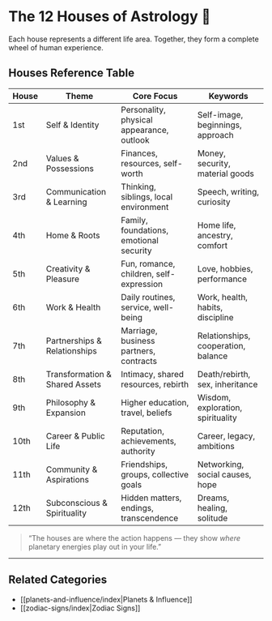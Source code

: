 # The 12 Houses of Astrology 🏡  

Each house represents a different life area. Together, they form a complete wheel of human experience.  

## Houses Reference Table

| House | Theme                         | Core Focus                               | Keywords                          |
|-------|-------------------------------|-------------------------------------------|-----------------------------------|
| 1st   | Self & Identity               | Personality, physical appearance, outlook | Self-image, beginnings, approach  |
| 2nd   | Values & Possessions          | Finances, resources, self-worth           | Money, security, material goods   |
| 3rd   | Communication & Learning      | Thinking, siblings, local environment     | Speech, writing, curiosity        |
| 4th   | Home & Roots                  | Family, foundations, emotional security   | Home life, ancestry, comfort      |
| 5th   | Creativity & Pleasure         | Fun, romance, children, self-expression   | Love, hobbies, performance        |
| 6th   | Work & Health                 | Daily routines, service, well-being       | Work, health, habits, discipline  |
| 7th   | Partnerships & Relationships  | Marriage, business partners, contracts    | Relationships, cooperation, balance|
| 8th   | Transformation & Shared Assets| Intimacy, shared resources, rebirth       | Death/rebirth, sex, inheritance   |
| 9th   | Philosophy & Expansion        | Higher education, travel, beliefs         | Wisdom, exploration, spirituality |
| 10th  | Career & Public Life          | Reputation, achievements, authority       | Career, legacy, ambitions         |
| 11th  | Community & Aspirations       | Friendships, groups, collective goals     | Networking, social causes, hope   |
| 12th  | Subconscious & Spirituality   | Hidden matters, endings, transcendence    | Dreams, healing, solitude         |


> “The houses are where the action happens — they show *where* planetary energies play out in your life.”  

---

## Related Categories  

- [[planets-and-influence/index|Planets & Influence]]  
- [[zodiac-signs/index|Zodiac Signs]]  
